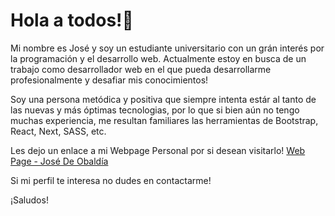 # Hola a todos!👋
Mi nombre es José y soy un estudiante universitario con un grán interés por la programación y el desarrollo web. Actualmente estoy en busca de un trabajo como desarrollador web en el que pueda desarrollarme profesionalmente y desafiar mis conocimientos!

Soy una persona metódica y positiva que siempre intenta estár al tanto de las nuevas y más óptimas tecnologias, por lo que si bien aún no tengo muchas experiencia, me resultan familiares las herramientas de Bootstrap, React, Next, SASS, etc.

Les dejo un enlace a mi Webpage Personal por si desean visitarlo!
[Web Page - José De Obaldía](https://web-page-cv.vercel.app/)

Si mi perfil te interesa no dudes en contactarme!

¡Saludos!

